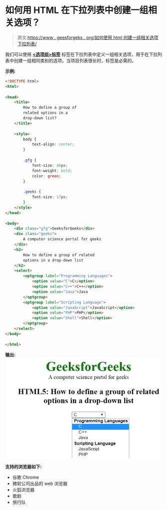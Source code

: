 # 如何用 HTML 在下拉列表中创建一组相关选项？

> 原文:[https://www . geesforgeks . org/如何使用 html 创建一组相关选项下拉列表/](https://www.geeksforgeeks.org/how-to-create-a-group-of-related-options-in-a-drop-down-list-using-html/)

我们可以使用 **[<选项组>标签](https://www.geeksforgeeks.org/html-optgroup-tag/)** 标签在下拉列表中定义一组相关选项，用于在下拉列表中创建一组相同类别的选项。当项目列表很长时，标签是必需的。

**示例:**

```html
<!DOCTYPE html>
<html>

<head>
    <title>
        How to define a group of
        related options in a
        drop-down list?
    </title>

    <style>
        body {
            text-align: center;
        }

        .gfg {
            font-size: 40px;
            font-weight: bold;
            color: green;
        }

        .geeks {
            font-size: 17px;
        }
    </style>
</head>

<body>
    <div class="gfg">GeeksforGeeks</div>
    <div class="geeks">
        A computer science portal for geeks
    </div>
    <h2>
        How to define a group of related
        options in a drop-down list
    </h2>
    <select>
        <optgroup label="Programming Languages">
            <option value="C">C</option>
            <option value="C++">C++</option>
            <option value="Java">Java
        </optgroup>
        <optgroup label="Scripting Language">
            <option value="JavaScript">JavaScript</option>
            <option value="PHP">PHP</option>
            <option value="Shell">Shell</option>
        </optgroup>
    </select>
</body>

</html>
```

**输出:**
![](img/17069c39cf5ab7f89d4e4b63fd3e8c81.png)

**支持的浏览器如下:**

*   谷歌 Chrome
*   微软公司出品的 web 浏览器
*   火狐浏览器
*   歌剧
*   旅行队